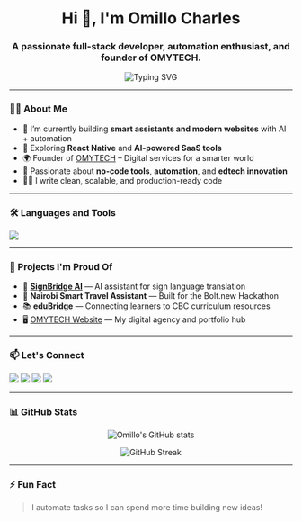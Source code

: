 <h1 align="center">Hi 👋, I'm Omillo Charles</h1>
<h3 align="center">A passionate full-stack developer, automation enthusiast, and founder of OMYTECH.</h3>

<p align="center">
  <img src="https://readme-typing-svg.demolab.com?font=Fira+Code&size=22&pause=1000&center=true&vCenter=true&width=440&lines=Building+the+future+with+code;Helping+brands+go+digital+%F0%9F%93%BB;React+%7C+Next.js+%7C+Firebase+%7C+Tailwind" alt="Typing SVG" />
</p>

---

### 🧑‍💻 About Me

- 🔭 I’m currently building **smart assistants and modern websites** with AI + automation  
- 🧠 Exploring **React Native** and **AI-powered SaaS tools**  
- 🌍 Founder of [OMYTECH](https://omytech.tech) – Digital services for a smarter world  
- 🧰 Passionate about **no-code tools**, **automation**, and **edtech innovation**  
- ✍🏾 I write clean, scalable, and production-ready code

---

### 🛠️ Languages and Tools

<p align="left">
  <img src="https://skillicons.dev/icons?i=html,css,js,ts,react,nextjs,tailwind,bootstrap,firebase,nodejs,express,mongodb,git,github,vscode,figma,python,linux,bash,vercel,netlify" />
</p>

---

### 🚀 Projects I'm Proud Of

- 🧠 [**SignBridge AI**](https://signbridge.tech) — AI assistant for sign language translation  
- 🚌 **Nairobi Smart Travel Assistant** — Built for the Bolt.new Hackathon  
- 📚 **eduBridge** — Connecting learners to CBC curriculum resources  
- 🖥️ [OMYTECH Website](https://omytech.tech) — My digital agency and portfolio hub  

---

### 📫 Let's Connect

<p>
  <a href="mailto:omillofidel@gmail.com"><img src="https://img.shields.io/badge/Email-%23EA4335?style=for-the-badge&logo=gmail&logoColor=white" /></a>
  <a href="https://linkedin.com/in/omillocharles"><img src="https://img.shields.io/badge/LinkedIn-%230A66C2?style=for-the-badge&logo=linkedin&logoColor=white" /></a>
  <a href="https://twitter.com/omillofidel"><img src="https://img.shields.io/badge/Twitter-%231DA1F2?style=for-the-badge&logo=twitter&logoColor=white" /></a>
  <a href="https://omytech.tech"><img src="https://img.shields.io/badge/Portfolio-%23000000?style=for-the-badge&logo=firefox&logoColor=white" /></a>
</p>

---

### 📊 GitHub Stats

<p align="center">
  <img src="https://github-readme-stats.vercel.app/api?username=omillofidel&show_icons=true&theme=radical" alt="Omillo's GitHub stats" />
</p>

<p align="center">
  <img src="https://github-readme-streak-stats.herokuapp.com/?user=omillofidel&theme=radical" alt="GitHub Streak" />
</p>

---

### ⚡ Fun Fact

> I automate tasks so I can spend more time building new ideas!





 
